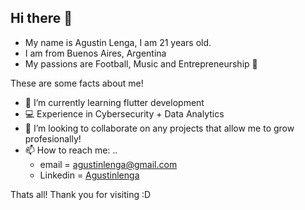 ## Hi there 👋

- My name is Agustin Lenga, I am 21 years old. 
- I am from Buenos Aires, Argentina 
- My passions are Football, Music and Entrepreneurship 🚀

These are some facts about me!
- 🌱 I’m currently learning flutter development
- 💻 Experience in Cybersecurity + Data Analytics
- 👯 I’m looking to collaborate on any projects that allow me to grow profesionally!
- 📫 How to reach me: ..
    * email = agustinlenga@gmail.com
    * Linkedin = [Agustinlenga](https://www.linkedin.com/in/agust%C3%ADn-lenga-48b220207/?locale=en_US)
 
Thats all! Thank you for visiting :D 
